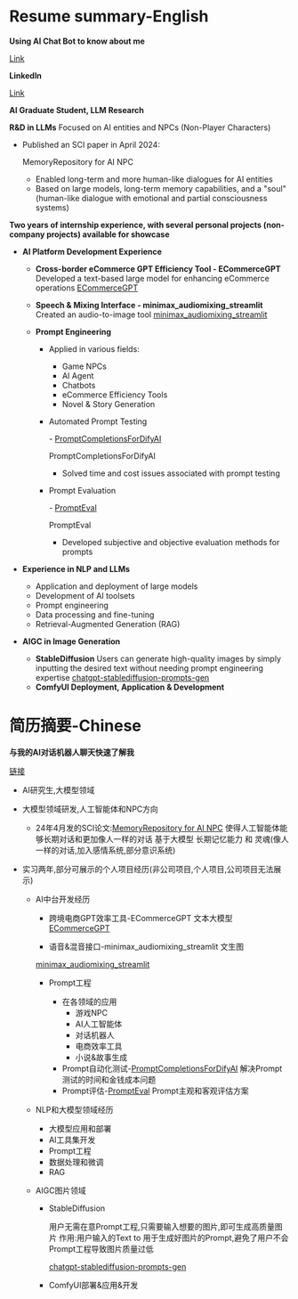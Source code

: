 # Resume summary-English

**Using AI Chat Bot to know about me**

[Link](https://udify.app/chat/mRUJvCaXKiA7t507)

**LinkedIn**

[Link](https://www.linkedin.com/in/shijie-zheng-8b230433b)

**AI Graduate Student, LLM Research**

**R&D in LLMs**
Focused on AI entities and NPCs (Non-Player Characters)

- Published an SCI paper in April 2024: 

  MemoryRepository for AI NPC

  - Enabled long-term and more human-like dialogues for AI entities
  - Based on large models, long-term memory capabilities, and a "soul" (human-like dialogue with emotional and partial consciousness systems)

**Two years of internship experience, with several personal projects (non-company projects) available for showcase**

- **AI Platform Development Experience**

  - **Cross-border eCommerce GPT Efficiency Tool - ECommerceGPT**
    Developed a text-based large model for enhancing eCommerce operations
    [ECommerceGPT](https://github.com/Formyselfonly/ECommerceGPT)

  - **Speech & Mixing Interface - minimax_audiomixing_streamlit**
    Created an audio-to-image tool
    [minimax_audiomixing_streamlit](https://github.com/Formyselfonly/minimax_audiomixing_streamlit)

  - **Prompt Engineering**

    - Applied in various fields:

      - Game NPCs
      - AI Agent
      - Chatbots
      - eCommerce Efficiency Tools
      - Novel & Story Generation

    - Automated Prompt Testing

       \- [PromptCompletionsForDifyAI](https://github.com/Formyselfonly/PromptCompletionsForDifyAI)

      PromptCompletionsForDifyAI

      - Solved time and cost issues associated with prompt testing

    - Prompt Evaluation

       \- [PromptEval](https://github.com/Formyselfonly/PromptEval)

      PromptEval

      - Developed subjective and objective evaluation methods for prompts

- **Experience in NLP and LLMs**

  - Application and deployment of large models
  - Development of AI toolsets
  - Prompt engineering
  - Data processing and fine-tuning
  - Retrieval-Augmented Generation (RAG)

- **AIGC in Image Generation**

  - **StableDiffusion**
    Users can generate high-quality images by simply inputting the desired text without needing prompt engineering expertise
    [chatgpt-stablediffusion-prompts-gen](https://github.com/Formyselfonly/chatgpt-stablediffusion-prompts-gen)
  - **ComfyUI Deployment, Application & Development**





# 简历摘要-Chinese

**与我的AI对话机器人聊天快速了解我**

[链接](https://udify.app/chat/mRUJvCaXKiA7t507)

- AI研究生,大模型领域

- 大模型领域研发,人工智能体和NPC方向

  - 24年4月发的SCI论文:[MemoryRepository for AI NPC](https://ieeexplore.ieee.org/document/10508558)
    使得人工智能体能够长期对话和更加像人一样的对话
    基于大模型 长期记忆能力 和 灵魂(像人一样的对话,加入感情系统,部分意识系统)

- 实习两年,部分可展示的个人项目经历(非公司项目,个人项目,公司项目无法展示)

  - AI中台开发经历

    - 跨境电商GPT效率工具-ECommerceGPT    文本大模型
      [ECommerceGPT](https://github.com/Formyselfonly/ECommerceGPT)

    -  语音&混音接口-minimax_audiomixing_streamlit   文生图

      [minimax_audiomixing_streamlit](https://github.com/Formyselfonly/minimax_audiomixing_streamlit)

    - Prompt工程

      - 在各领域的应用
        - 游戏NPC
        - AI人工智能体
        - 对话机器人
        - 电商效率工具
        - 小说&故事生成
      - Prompt自动化测试-[PromptCompletionsForDifyAI](https://github.com/Formyselfonly/PromptCompletionsForDifyAI)
        解决Prompt测试的时间和金钱成本问题
      - Prompt评估-[PromptEval](https://github.com/Formyselfonly/PromptEval)
        Prompt主观和客观评估方案

  - NLP和大模型领域经历

    - 大模型应用和部署
    - AI工具集开发
    - Prompt工程
    - 数据处理和微调
    - RAG

  - AIGC图片领域

    - StableDiffusion

      用户无需在意Prompt工程,只需要输入想要的图片,即可生成高质量图片
      作用:用户输入的Text to 用于生成好图片的Prompt,避免了用户不会Prompt工程导致图片质量过低

      [chatgpt-stablediffusion-prompts-gen](https://github.com/Formyselfonly/chatgpt-stablediffusion-prompts-gen)

    - ComfyUI部署&应用&开发